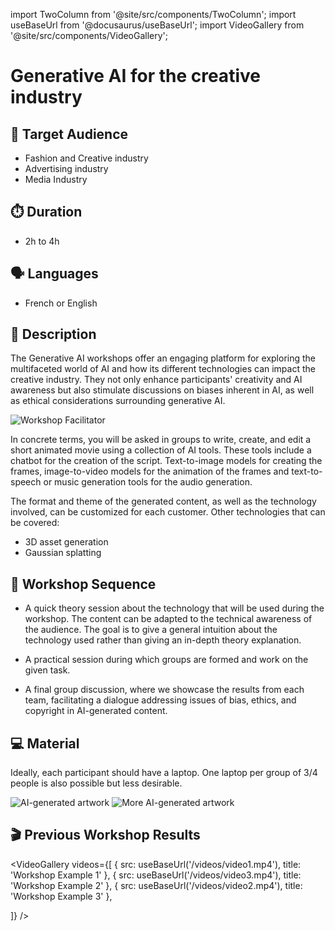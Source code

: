 import TwoColumn from '@site/src/components/TwoColumn';
import useBaseUrl from '@docusaurus/useBaseUrl';
import VideoGallery from '@site/src/components/VideoGallery';

# Generative AI for the creative industry

<TwoColumn>
<div>

## 🎯 Target Audience 

- Fashion and Creative industry
- Advertising industry
- Media Industry

## ⏱️ Duration 
- 2h to 4h

## 🗣️ Languages
- French or English

## 📝 Description

The Generative AI workshops offer an engaging platform for exploring the multifaceted world of AI and how its different technologies can impact the creative industry. They not only enhance participants' creativity and AI awareness but also stimulate discussions on biases inherent in AI, as well as ethical considerations surrounding generative AI. 


</div>
<img src={useBaseUrl('/img/moi.jpg')} alt="Workshop Facilitator" />
</TwoColumn>

In concrete terms,  you will be asked in groups to write, create, and edit a short animated movie using a collection of AI tools. These tools include a chatbot for the creation of the script. Text-to-image models for creating the frames, image-to-video models for the animation of the frames and text-to-speech or music generation tools for the audio generation.

The format and theme of the generated content, as well as the technology involved, can be customized for each customer. 
Other technologies that can be covered: 

- 3D asset generation
- Gaussian splatting


<TwoColumn>
<div>

## 📜 Workshop Sequence
- A quick theory session about the technology that will be used during the workshop. The content can be adapted to the technical awareness of the audience. The goal is to give a general intuition about the technology used rather than giving an in-depth theory explanation.

- A practical session during which groups are formed and work on the given task.

- A final group discussion, where we showcase the results from each team, facilitating a dialogue addressing issues of bias, ethics, and copyright in AI-generated content.

## 💻 Material
Ideally, each participant should have a laptop. 
One laptop per group of 3/4 people is also possible but less desirable.

</div>
<div>
  <img src={useBaseUrl('/img/2.png')} alt="AI-generated artwork" style={{marginBottom: '1rem'}} />
  <img src={useBaseUrl('/img/3.png')} alt="More AI-generated artwork" />
</div>
</TwoColumn>

## 🎬 Previous Workshop Results

<VideoGallery
  videos={[
    {
      src: useBaseUrl('/videos/video1.mp4'),
      title: 'Workshop Example 1'
    },
    {
      src: useBaseUrl('/videos/video3.mp4'),
      title: 'Workshop Example 2'
    },
    {
      src: useBaseUrl('/videos/video2.mp4'),
      title: 'Workshop Example 3'
    },

  ]}
/>